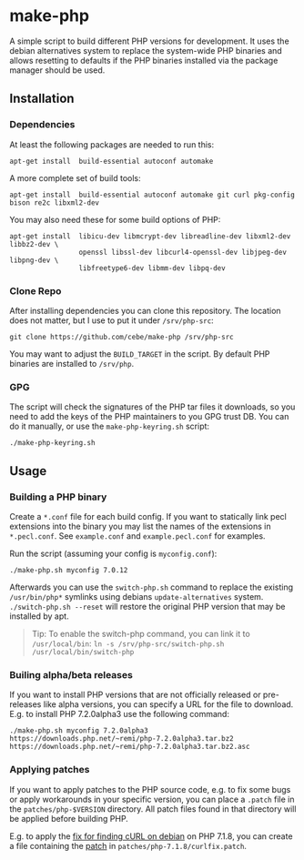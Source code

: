 make-php
========

A simple script to build different PHP versions for development. It uses the debian alternatives system to replace the 
system-wide PHP binaries and allows resetting to defaults if the PHP binaries installed via the package manager should be used.

Installation
------------

### Dependencies

At least the following packages are needed to run this:

    apt-get install  build-essential autoconf automake

A more complete set of build tools:

    apt-get install  build-essential autoconf automake git curl pkg-config bison re2c libxml2-dev

You may also need these for some build options of PHP:

    apt-get install  libicu-dev libmcrypt-dev libreadline-dev libxml2-dev libbz2-dev \
                     openssl libssl-dev libcurl4-openssl-dev libjpeg-dev libpng-dev \
                     libfreetype6-dev libmm-dev libpq-dev

### Clone Repo

After installing dependencies you can clone this repository.
The location does not matter, but I use to put it under `/srv/php-src`:

    git clone https://github.com/cebe/make-php /srv/php-src

You may want to adjust the `BUILD_TARGET` in the script.
By default PHP binaries are installed to `/srv/php`.

### GPG

The script will check the signatures of the PHP tar files it downloads, so you need to add the keys of the PHP maintainers to
you GPG trust DB. You can do it manually, or use the `make-php-keyring.sh` script:

```
./make-php-keyring.sh
```

Usage
-----

### Building a PHP binary 

Create a `*.conf` file for each build config. If you want to statically link pecl extensions into the binary you may list the
names of the extensions in `*.pecl.conf`.
See `example.conf` and `example.pecl.conf` for examples.

Run the script (assuming your config is `myconfig.conf`):

    ./make-php.sh myconfig 7.0.12

Afterwards you can use the `switch-php.sh` command to replace the existing `/usr/bin/php*` symlinks using debians `update-alternatives` system. `./switch-php.sh --reset` will restore the original PHP version that may be installed by apt.

> Tip: To enable the switch-php command, you can link it to `/usr/local/bin`:
> `ln -s /srv/php-src/switch-php.sh /usr/local/bin/switch-php`

### Builing alpha/beta releases

If you want to install PHP versions that are not officially released or pre-releases like alpha versions, you can specify a URL for the file to download. E.g. to install PHP 7.2.0alpha3 use the following command:

    ./make-php.sh myconfig 7.2.0alpha3 https://downloads.php.net/~remi/php-7.2.0alpha3.tar.bz2 https://downloads.php.net/~remi/php-7.2.0alpha3.tar.bz2.asc

### Applying patches

If you want to apply patches to the PHP source code, e.g. to fix some bugs or apply workarounds in your specific version, you
can place a `.patch` file in the `patches/php-$VERSION` directory. All patch files found in that directory will be applied
before building PHP.

E.g. to apply the [fix for finding cURL on debian](https://github.com/php/php-src/pull/2632) on PHP 7.1.8, you can create a file containing the [patch](https://patch-diff.githubusercontent.com/raw/php/php-src/pull/2632.patch) in `patches/php-7.1.8/curlfix.patch`.

